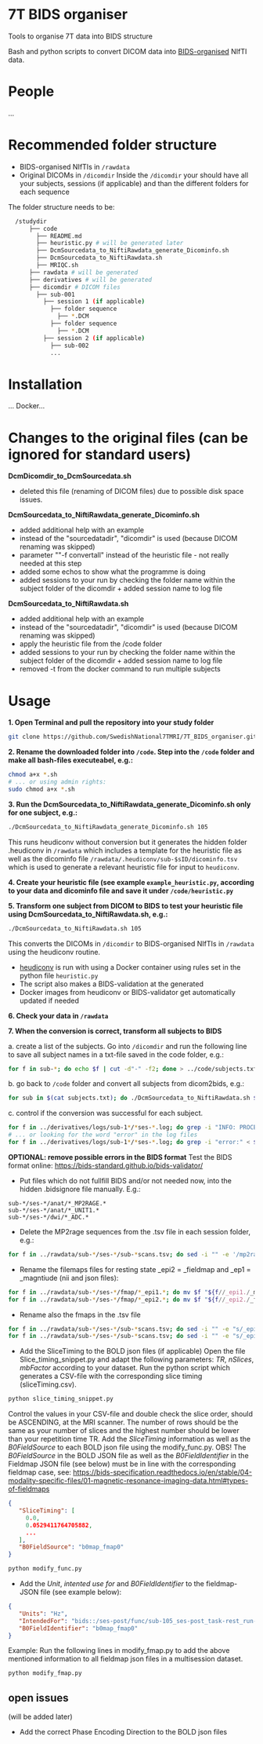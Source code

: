 # 7T BIDS organiser
Tools to organise 7T data into BIDS structure

Bash and python scripts to convert DICOM data into [BIDS-organised](https://bids.neuroimaging.io/) NIfTI data.

# People
...

# Recommended folder structure
- BIDS-organised NIfTIs in `/rawdata`
- Original DICOMs in `/dicomdir`
Inside the `/dicomdir` your should have all your subjects, sessions (if applicable) and than the different folders for each sequence

The folder structure needs to be:
```sh
  /studydir
      ├── code
        ├── README.md
        ├── heuristic.py # will be generated later
        ├── DcmSourcedata_to_NiftiRawdata_generate_Dicominfo.sh
        ├── DcmSourcedata_to_NiftiRawdata.sh
        ├── MRIQC.sh      
      ├── rawdata # will be generated
      ├── derivatives # will be generated
      ├── dicomdir # DICOM files
        ├── sub-001
          ├── session 1 (if applicable)
            ├── folder sequence
              ├── *.DCM
            ├── folder sequence
              ├── *.DCM
          ├── session 2 (if applicable)
            ├── sub-002
            ...
```

# Installation
... Docker...

# Changes to the original files (can be ignored for standard users)
**DcmDicomdir_to_DcmSourcedata.sh**
- deleted this file (renaming of DICOM files) due to possible disk space issues.

**DcmSourcedata_to_NiftiRawdata_generate_Dicominfo.sh**
- added additional help with an example
- instead of the "sourcedatadir", "dicomdir" is used (because DICOM renaming was skipped)
- parameter ""-f convertall" instead of the heuristic file - not really needed at this step
- added some echos to show what the programme is doing
- added sessions to your run by checking the folder name within the subject folder of the dicomdir + added session name to log file

**DcmSourcedata_to_NiftiRawdata.sh**
- added additional help with an example
- instead of the "sourcedatadir", "dicomdir" is used (because DICOM renaming was skipped)
- apply the heuristic file from the /code folder
- added sessions to your run by checking the folder name within the subject folder of the dicomdir + added session name to log file
- removed -t from the docker command to run multiple subjects


# Usage
**1. Open Terminal and pull the repository into your study folder**
```bash
git clone https://github.com/SwedishNational7TMRI/7T_BIDS_organiser.git
```

**2. Rename the downloaded folder into `/code`. Step into the `/code` folder and make all bash-files executeabel, e.g.:**
```bash
chmod a+x *.sh
# ... or using admin rights:
sudo chmod a+x *.sh
```

**3. Run the DcmSourcedata_to_NiftiRawdata_generate_Dicominfo.sh only for one subject, e.g.:**
```bash
./DcmSourcedata_to_NiftiRawdata_generate_Dicominfo.sh 105
```
This runs heudiconv without conversion but it generates the hidden folder .heudiconv in `/rawdata` which includes a template for the heuristic file as well as the dicominfo file `/rawdata/.heudiconv/sub-$sID/dicominfo.tsv` which is used to generate a relevant heuristic file for input to `heudiconv`.

**4. Create your heuristic file (see example `example_heuristic.py`, according to your data and dicominfo file and save it under `/code/heuristic.py`**

**5. Transform one subject from DICOM to BIDS to test your heuristic file using DcmSourcedata_to_NiftiRawdata.sh, e.g.:**
```bash
./DcmSourcedata_to_NiftiRawdata.sh 105
```
This converts the DICOMs in `/dicomdir` to BIDS-organised NIfTIs in `/rawdata` using the heudiconv routine.
- [heudiconv](https://github.com/nipy/heudiconv) is run with using a Docker container using rules set in the python file `heuristic.py`
- The script also makes a BIDS-validation at the generated
- Docker images from heudiconv or BIDS-validator get automatically updated if needed

**6. Check your data in `/rawdata`**

**7. When the conversion is correct, transform all subjects to BIDS**

a. create a list of the subjects. Go into `/dicomdir` and run the following line to save all subject names in a txt-file saved in the code folder, e.g.:
```bash
for f in sub-*; do echo $f | cut -d"-" -f2; done > ../code/subjects.txt
```

b. go back to `/code` folder and convert all subjects from dicom2bids, e.g.:
```bash
for sub in $(cat subjects.txt); do ./DcmSourcedata_to_NiftiRawdata.sh $sub; done
```

c. control if the conversion was successful for each subject.
```bash
for f in ../derivatives/logs/sub-1*/*ses-*.log; do grep -i "INFO: PROCESSING DONE:" < $f; echo $f; done
# ... or looking for the word "error" in the log files
for f in ../derivatives/logs/sub-1*/*ses-*.log; do grep -i "error:" < $f; echo $f; done
```

**OPTIONAL: remove possible errors in the BIDS format**
Test the BIDS format online: https://bids-standard.github.io/bids-validator/

- Put files which do not fullfill BIDS and/or not needed now, into the hidden .bidsignore file manually. E.g.:
```text
sub-*/ses-*/anat/*_MP2RAGE.*
sub-*/ses-*/anat/*_UNIT1.*
sub-*/ses-*/dwi/*_ADC.*
```

- Delete the MP2rage sequences from the .tsv file in each session folder, e.g.:
```bash
for f in ../rawdata/sub-*/ses-*/sub-*scans.tsv; do sed -i "" -e '/mp2rage/Id' $f ; done
```

- Rename the filemaps files for resting state _epi2 = _fieldmap and _ep1 = _magntiude (nii and json files):
```bash
for f in ../rawdata/sub-*/ses-*/fmap/*_epi1.*; do mv $f "${f//_epi1./_magnitude.}" ; done
for f in ../rawdata/sub-*/ses-*/fmap/*_epi2.*; do mv $f "${f//_epi2./_fieldmap.}" ; done
```

- Rename also the fmaps in the .tsv file
```bash
for f in ../rawdata/sub-*/ses-*/sub-*scans.tsv; do sed -i "" -e "s/_epi1/_magnitude/" $f; done
for f in ../rawdata/sub-*/ses-*/sub-*scans.tsv; do sed -i "" -e "s/_epi2/_fieldmap/" $f; done
```

- Add the SliceTiming to the BOLD json files (if applicable)
Open the file Slice_timing_snippet.py and adapt the following parameters: *TR*, *nSlices*, *mbFactor* according to your dataset. Run the python script which generates a CSV-file with the corresponding slice timing (sliceTiming.csv).
```bash
python slice_timing_snippet.py
```
Control the values in your CSV-file and double check the slice order, should be ASCENDING, at the MRI scanner. The number of rows should be the same as your number of slices and the highest number should be lower than your repetition time TR. Add the *SliceTiming* information as well as the *B0FieldSource* to each BOLD json file using the modify_func.py.
OBS! The *B0FieldSource* in the BOLD JSON file as well as the *B0FieldIdentifier* in the Fieldmap JSON file (see below) must be in line with the corresponding fieldmap case, see: https://bids-specification.readthedocs.io/en/stable/04-modality-specific-files/01-magnetic-resonance-imaging-data.html#types-of-fieldmaps
```json
{
   "SliceTiming": [
     0.0,
     0.0529411764705882,
     ...
   ],
   "B0FieldSource": "b0map_fmap0"
}
```

```bash
python modify_func.py
```


- Add the *Unit*, *intented use for* and *B0FieldIdentifier* to the fieldmap-JSON file (see example below):
```json
{
   "Units": "Hz",
   "IntendedFor": "bids::/ses-post/func/sub-105_ses-post_task-rest_run-1_bold.nii.gz",
   "B0FieldIdentifier": "b0map_fmap0"
}
```
Example: Run the following lines in modify_fmap.py to add the above mentioned information to all fieldmap json files in a multisession dataset.
```bash
python modify_fmap.py
```


## open issues
(will be added later)
- Add the correct Phase Encoding Direction to the BOLD json files
